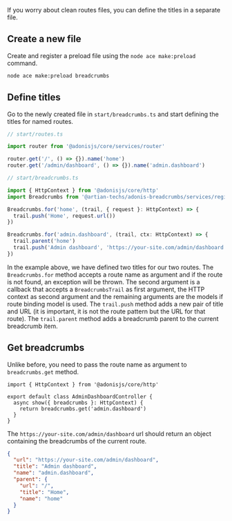 If you worry about clean routes files, you can define the titles in a separate file.

## Create a new file

Create and register a preload file using the `node ace make:preload` command.

```sh
node ace make:preload breadcrumbs
```

## Define titles

Go to the newly created file in `start/breadcrumbs.ts` and start defining the titles for named routes.

```typescript
// start/routes.ts

import router from '@adonisjs/core/services/router'

router.get('/', () => {}).name('home')
router.get('/admin/dashboard', () => {}).name('admin.dashboard')
```

```typescript
// start/breadcrumbs.ts

import { HttpContext } from '@adonisjs/core/http'
import Breadcrumbs from '@artian-techs/adonis-breadcrumbs/services/registry'

Breadcrumbs.for('home', (trail, { request }: HttpContext) => {
  trail.push('Home', request.url())
})

Breadcrumbs.for('admin.dashboard', (trail, ctx: HttpContext) => {
  trail.parent('home')
  trail.push('Admin dashboard', 'https://your-site.com/admin/dashboard')
})
```

In the example above, we have defined two titles for our two routes. The `Breadcrumbs.for` method accepts a route name as argument and if the route is not found, an exception will be thrown. The second argument is a callback that accepts a `BreadcrumbsTrail` as first argument, the HTTP context as second argument and the remaining arguments are the models if route binding model is used. The `trail.push` method adds a new pair of title and URL (it is important, it is not the route pattern but the URL for that route). The `trail.parent` method adds a breadcrumb parent to the current breadcrumb item.

## Get breadcrumbs

Unlike before, you need to pass the route name as argument to `breadcrumbs.get` method.

```typescript{5}
import { HttpContext } from '@adonisjs/core/http'

export default class AdminDashboardController {
  async show({ breadcrumbs }: HttpContext) {
    return breadcrumbs.get('admin.dashboard')
  }
}
```

The `https://your-site.com/admin/dashboard` url should return an object containing the breadcrumbs of the current route.

```json
{
  "url": "https://your-site.com/admin/dashboard",
  "title": "Admin dashboard",
  "name": "admin.dashboard",
  "parent": {
    "url": "/",
    "title": "Home",
    "name": "home"
  }
}
```
